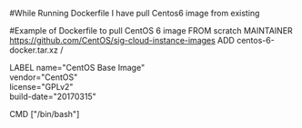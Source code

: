 #While Running Dockerfile I have pull Centos6 image from existing 

#Example of Dockerfile to pull CentOS 6 image
FROM scratch
MAINTAINER https://github.com/CentOS/sig-cloud-instance-images
ADD centos-6-docker.tar.xz /

LABEL name="CentOS Base Image" \
    vendor="CentOS" \
    license="GPLv2" \
    build-date="20170315"

CMD ["/bin/bash"]
